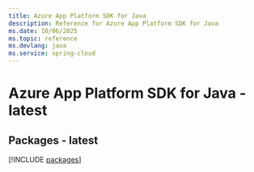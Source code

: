 ```yaml
---
title: Azure App Platform SDK for Java
description: Reference for Azure App Platform SDK for Java
ms.date: 10/06/2025
ms.topic: reference
ms.devlang: java
ms.service: spring-cloud
---
```

# Azure App Platform SDK for Java - latest
## Packages - latest
[!INCLUDE [packages](app-platform-index.md)]